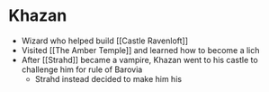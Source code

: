 # Khazan

* Wizard who helped build [[Castle Ravenloft]]
* Visited [[The Amber Temple]] and learned how to become a lich
* After [[Strahd]] became a vampire, Khazan went to his castle to challenge him for rule of Barovia
  * Strahd instead decided to make him his 